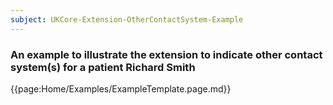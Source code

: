 ```yaml
---
subject: UKCore-Extension-OtherContactSystem-Example
---
```

### An example to illustrate the extension to indicate other contact system(s) for a patient Richard Smith

{{page:Home/Examples/ExampleTemplate.page.md}}

